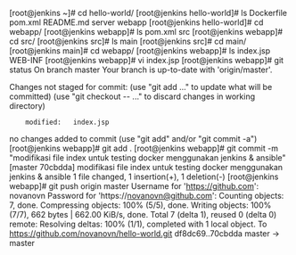 [root@jenkins ~]# cd hello-world/
[root@jenkins hello-world]# ls
Dockerfile  pom.xml  README.md  server  webapp
[root@jenkins hello-world]# cd webapp/
[root@jenkins webapp]# ls
pom.xml  src
[root@jenkins webapp]# cd src/
[root@jenkins src]# ls
main
[root@jenkins src]# cd main/
[root@jenkins main]# cd webapp/
[root@jenkins webapp]# ls
index.jsp  WEB-INF
[root@jenkins webapp]# vi index.jsp
[root@jenkins webapp]# git status
On branch master
Your branch is up-to-date with 'origin/master'.

Changes not staged for commit:
  (use "git add <file>..." to update what will be committed)
  (use "git checkout -- <file>..." to discard changes in working directory)

        modified:   index.jsp

no changes added to commit (use "git add" and/or "git commit -a")
[root@jenkins webapp]# git add .
[root@jenkins webapp]# git commit -m "modifikasi file index untuk testing docker menggunakan jenkins & ansible"
[master 70cbdda] modifikasi file index untuk testing docker menggunakan jenkins & ansible
 1 file changed, 1 insertion(+), 1 deletion(-)
[root@jenkins webapp]# git push origin master
Username for 'https://github.com': novanovn
Password for 'https://novanovn@github.com':
Counting objects: 7, done.
Compressing objects: 100% (5/5), done.
Writing objects: 100% (7/7), 662 bytes | 662.00 KiB/s, done.
Total 7 (delta 1), reused 0 (delta 0)
remote: Resolving deltas: 100% (1/1), completed with 1 local object.
To https://github.com/novanovn/hello-world.git
   df8dc69..70cbdda  master -> master
